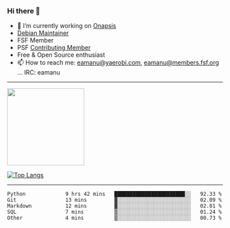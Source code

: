 ### Hi there 👋


- 🔭 I’m currently working on [Onapsis](http://onapsis.com)
- [Debian Maintainer](https://qa.debian.org/developer.php?login=eamanu%40yaerobi.com)
- FSF Member
- PSF [Contributing Member](https://www.python.org/psf/membership/#what-membership-classes-are-there)
- Free & Open Source enthusiast 
- 📫 How to reach me: eamanu@yaerobi.com, eamanu@members.fsf.org ... IRC: eamanu

---

<img height="180em" src="https://github-readme-stats.vercel.app/api?theme=dark&username=eamanu&show_icons=true&hide_border=true&&count_private=true&include_all_commits=true" />

[![Top Langs](https://github-readme-stats.vercel.app/api/top-langs/?theme=dark&username=eamanu&layout=compact)](https://github.com/anuraghazra/github-readme-stats)

---

<!--START_SECTION:waka-->

```text
Python             9 hrs 42 mins   ███████████████████████░░   92.33 %
Git                13 mins         ▓░░░░░░░░░░░░░░░░░░░░░░░░   02.09 %
Markdown           12 mins         ▓░░░░░░░░░░░░░░░░░░░░░░░░   02.01 %
SQL                7 mins          ▒░░░░░░░░░░░░░░░░░░░░░░░░   01.24 %
Other              4 mins          ▒░░░░░░░░░░░░░░░░░░░░░░░░   00.73 %
```

<!--END_SECTION:waka-->
